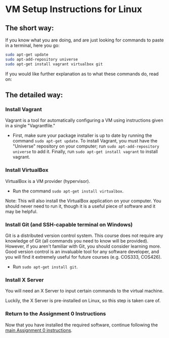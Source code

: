 # VM Setup Instructions for Linux

## The short way:

If you know what you are doing, and are just looking for commands to paste in a
terminal, here you go:

```bash
sudo apt-get update
sudo apt-add-repository universe
sudo apt-get install vagrant virtualbox git
```

If you would like further explanation as to what these commands do, read on:

## The detailed way:

### Install Vagrant

Vagrant is a tool for automatically configuring a VM using instructions given in a
single "Vagrantfile."

* First, make sure your package installer is up to date by
  running the command `sudo apt-get update`. To install Vagrant, you must have the
  "Universe" repository on your computer; run `sudo apt-add-repository universe`
  to add it. Finally, run `sudo apt-get install vagrant` to install vagrant.

### Install VirtualBox

VirtualBox is a VM provider (hypervisor).

* Run the command `sudo apt-get install virtualbox`.

Note: This will also install the VirtualBox application on your computer.
You should never need to run it, though it is a useful piece of software and
it may be helpful.

### Install Git (and SSH-capable terminal on Windows)

Git is a distributed version control system. This course does not require any
knowledge of Git (all commands you need to know will be provided). However, if
you aren't familiar with Git, you should consider learning more. Good version
control is an invaluable tool for any software developer, and you will find it
extremely useful for future courses (e.g. COS333, COS426).

* Run `sudo apt-get install git`.

### Install X Server

You will need an X Server to input certain commands to the virtual machine.

Luckily, the X Server is pre-installed on Linux, so this step is taken care of.

### Return to the Assignment 0 Instructions

Now that you have installed the required software, continue following the
[main Assignment 0 instructions](README.md).
